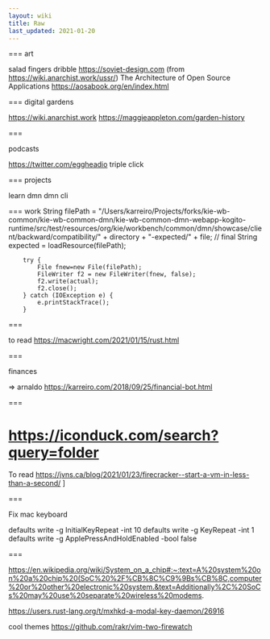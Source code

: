 ```yaml
---
layout: wiki
title: Raw
last_updated: 2021-01-20
---
```


===
art

salad fingers
dribble
https://soviet-design.com (from https://wiki.anarchist.work/ussr/)
The Architecture of Open Source Applications https://aosabook.org/en/index.html

===
digital gardens

https://wiki.anarchist.work
https://maggieappleton.com/garden-history

===

podcasts

https://twitter.com/eggheadio
triple click

===
projects

learn dmn
dmn cli

===
work
String filePath = "/Users/karreiro/Projects/forks/kie-wb-common/kie-wb-common-dmn/kie-wb-common-dmn-webapp-kogito-runtime/src/test/resources/org/kie/workbench/common/dmn/showcase/client/backward/compatibility/" + directory + "-expected/" + file;
// final String expected = loadResource(filePath);

        try {
            File fnew=new File(filePath);
            FileWriter f2 = new FileWriter(fnew, false);
            f2.write(actual);
            f2.close();
        } catch (IOException e) {
            e.printStackTrace();
        }

===

to read https://macwright.com/2021/01/15/rust.html

===

finances

=> arnaldo https://karreiro.com/2018/09/25/financial-bot.html

===

https://iconduck.com/search?query=folder
=======
To read https://jvns.ca/blog/2021/01/23/firecracker--start-a-vm-in-less-than-a-second/
]

===

Fix mac keyboard

defaults write -g InitialKeyRepeat -int 10
defaults write -g KeyRepeat -int 1 defaults write -g ApplePressAndHoldEnabled -bool false


===

https://en.wikipedia.org/wiki/System_on_a_chip#:~:text=A%20system%20on%20a%20chip%20(SoC%20%2F%CB%8C%C9%9Bs%CB%8C,computer%20or%20other%20electronic%20system.&text=Additionally%2C%20SoCs%20may%20use%20separate%20wireless%20modems.

https://users.rust-lang.org/t/mxhkd-a-modal-key-daemon/26916

cool themes https://github.com/rakr/vim-two-firewatch

